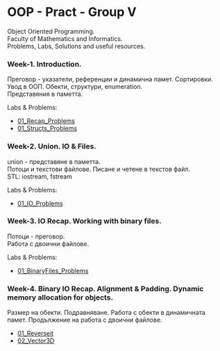 # OOP - Pract - Group V

Object Oriented Programming.  
Faculty of Mathematics and Informatics.  
Problems, Labs, Solutions and useful resources.  

### Week-1. Introduction.

Преговор - указатели, референции и динамична памет. Сортировки.  
Увод в ООП. Обекти, структури, enumeration.  
Представяния в паметта.  

Labs & Problems:

* [01_Recap_Problems](./Week01_Recap_Struct/01_problems_recap.md)
* [01_Structs_Problems](./Week01_Recap_Struct/01_problems_struct.md)

### Week-2. Union. IO & Files.

union - представяне в паметта.  
Потоци и текстови файлове. Писане и четене в текстов файл.   
STL: iostream, fstream 

Labs & Problems:

* [01_IO_Problems](./Week02_IO_Union/01_problems_io.md)

### Week-3. IO Recap. Working with binary files.

Потоци - преговор.  
Работа с двоични файлове.  

Labs & Problems:

* [01_BinaryFiles_Problems](./Week03_IO_Binary/01_problems_io_binary.md)

### Week-4. Binary IO Recap. Alignment & Padding. Dynamic memory allocation for objects.

Размер на обекти. Подравняване.
Работа с обекти в динамичната памет.
Продължение на работа с двоични файлове.

* [01_Reverseit](Week04_Alignment_IO_Binary/01_Reverseit.md)
* [02_Vector3D](Week04_Alignment_IO_Binary/02_Vector3D.md)